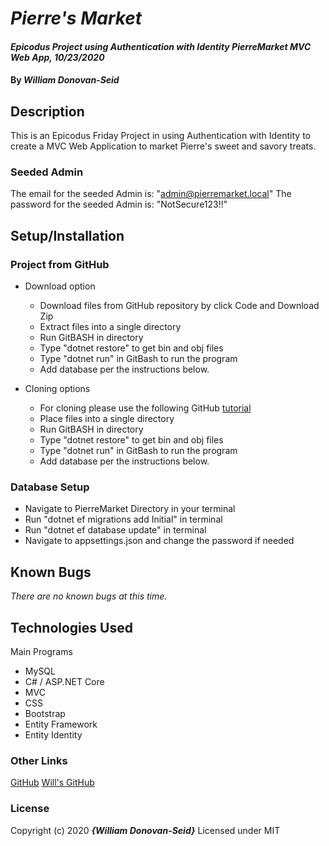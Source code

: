 # _Pierre's Market_

#### _Epicodus Project using Authentication with Identity PierreMarket MVC Web App, 10/23/2020_

#### By _**William Donovan-Seid**_

## Description

This is an Epicodus Friday Project in using Authentication with Identity to create a MVC Web Application to market Pierre's sweet and savory treats.

### Seeded Admin

The email for the seeded Admin is: "admin@pierremarket.local"
The password for the seeded Admin is: "NotSecure123!!"

## Setup/Installation

### Project from GitHub

* Download option
  * Download files from GitHub repository by click Code and Download Zip
  * Extract files into a single directory 
  * Run GitBASH in directory
  * Type "dotnet restore" to get bin and obj files
  * Type "dotnet run" in GitBash to run the program
  * Add database per the instructions below.

* Cloning options
  * For cloning please use the following GitHub [tutorial](https://docs.github.com/en/enterprise/2.16/user/github/creating-cloning-and-archiving-repositories/cloning-a-repository)
  * Place files into a single directory 
  * Run GitBASH in directory
  * Type "dotnet restore" to get bin and obj files
  * Type "dotnet run" in GitBash to run the program
  * Add database per the instructions below.

### Database Setup

* Navigate to PierreMarket Directory in your terminal
* Run "dotnet ef migrations add Initial" in terminal
* Run "dotnet ef database update" in terminal
* Navigate to appsettings.json and change the password if needed

## Known Bugs

_There are no known bugs at this time._

## Technologies Used

Main Programs
* MySQL
* C# / ASP.NET Core 
* MVC
* CSS
* Bootstrap
* Entity Framework
* Entity Identity


### Other Links
[GitHub](https://blog.agood.cloud/img/common/github.png)
[Will's GitHub](https://github.com/wdonovanseid)

### License

Copyright (c) 2020 **_{William Donovan-Seid}_**
Licensed under MIT